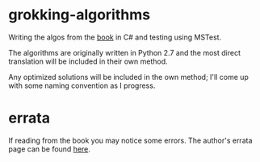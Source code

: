 # grokking-algorithms

Writing the algos from the [book](https://amzn.to/3NoFUMT) in C# and testing using MSTest.

The algorithms are originally written in Python 2.7 and the most direct translation will be included in their own method.

Any optimized solutions will be included in the own method; I'll come up with some naming convention as I progress.

# errata

If reading from the book you may notice some errors. The author's errata page can be found [here](https://adit.io/errata.html).
